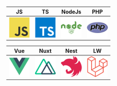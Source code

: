 <table>
  <thead>
    <tr>
    <th>JS</th>      
    <th>TS</th>      
    <th>NodeJs</th>      
    <th>PHP</th>      
    </tr>
  </thead>
  <tbody>
    <tr>      
      <td>
          <img src="https://github.com/devicons/devicon/raw/master/icons/javascript/javascript-original.svg" title="JavaScript" alt="JavaScript" width="55" height="55" style="max-width: 100%;">
      </td>      
      <td>
          <img src="https://github.com/devicons/devicon/blob/master/icons/typescript/typescript-original.svg" title="Typescript" alt="Typescript" width="55" height="55" style="max-width: 100%;">
      </td>
      <td>
          <img src="https://github.com/devicons/devicon/blob/master/icons/nodejs/nodejs-plain-wordmark.svg" title="Node JS" alt="Node JS" width="55" height="55" style="max-width: 100%;">
      </td>
      <td>
          <img src="https://github.com/devicons/devicon/blob/master/icons/php/php-original.svg" title="PHP" alt="PHP" width="55" height="55" style="max-width: 100%;">
      </td>
    </tr>
  </tbody>
</table>

<table>
  <thead>
    <tr>
    <th>Vue</th>      
    <th>Nuxt</th>      
    <th>Nest</th>      
    <th>LW</th>      
    </tr>
  </thead>
  <tbody>
    <tr>      
      <td>
          <img src="https://github.com/devicons/devicon/blob/master/icons/vuejs/vuejs-original.svg" title="Vue" alt="Vue" width="55" height="55" style="max-width: 100%;">
      </td>      
      <td>
          <img src="https://github.com/devicons/devicon/blob/master/icons/nuxtjs/nuxtjs-original.svg" title="Nuxt" alt="Nuxt" width="55" height="55" style="max-width: 100%;">
      </td>
      <td>
          <img src="https://github.com/devicons/devicon/blob/master/icons/nestjs/nestjs-original.svg" title="WordPress CMS" alt="WordPress CMS" width="55" height="55" style="max-width: 100%;">
      </td>
      <td>
          <img src="https://raw.githubusercontent.com/devicons/devicon/ca28c779441053191ff11710fe24a9e6c23690d6/icons/laravel/laravel-original.svg" title="Laravel" alt="JetBrains PhpStorm" width="55" height="55" style="max-width: 100%;">
      </td>
    </tr>
  </tbody>
</table>
